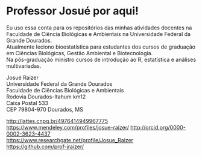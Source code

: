 # Professor Josué por aqui!  
Eu uso essa conta para os repositórios das minhas atividades docentes na Faculdade de Ciência Biológicas e Ambientais na Universidade Federal da Grande Dourados.  
Atualmente leciono bioestatística para estudantes dos cursos de graduação em Ciências Biológicas, Gestão Ambiental e Biotecnologia.  
Na pós-graduação ministro cursos de introdução ao R, estatística e análises multivariadas.  

Josué Raizer  
Universidade Federal da Grande Dourados  
Faculdade de Ciências Biológicas e Ambientais  
Rodovia Dourados-Itahum km12  
Caixa Postal 533  
CEP 79804-970 Dourados, MS  

http://lattes.cnpq.br/4976414949967775  
https://www.mendeley.com/profiles/josue-raizer/
http://orcid.org/0000-0002-3623-4437  
https://www.researchgate.net/profile/Josue_Raizer  
https://github.com/prof-jraizer/

<!---
prof-jraizer/prof-jraizer is a ✨ special ✨ repository because its `README.md` (this file) appears on your GitHub profile.
You can click the Preview link to take a look at your changes.
--->
